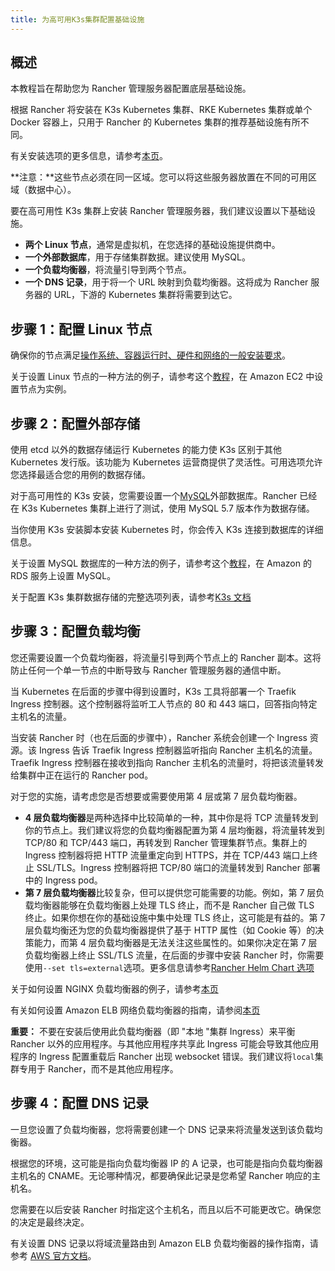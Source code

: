 ```yaml
---
title: 为高可用K3s集群配置基础设施
---
```


## 概述

本教程旨在帮助您为 Rancher 管理服务器配置底层基础设施。

根据 Rancher 将安装在 K3s Kubernetes 集群、RKE Kubernetes 集群或单个 Docker 容器上，只用于 Rancher 的 Kubernetes 集群的推荐基础设施有所不同。

有关安装选项的更多信息，请参考[本页](/docs/rancher2/installation_new/_index)。

**注意：**这些节点必须在同一区域。您可以将这些服务器放置在不同的可用区域（数据中心）。

要在高可用性 K3s 集群上安装 Rancher 管理服务器，我们建议设置以下基础设施。

- **两个 Linux 节点**，通常是虚拟机，在您选择的基础设施提供商中。
- **一个外部数据库**，用于存储集群数据。建议使用 MySQL。
- **一个负载均衡器**，将流量引导到两个节点。
- **一个 DNS 记录**，用于将一个 URL 映射到负载均衡器。这将成为 Rancher 服务器的 URL，下游的 Kubernetes 集群将需要到达它。

## 步骤 1：配置 Linux 节点

确保你的节点满足[操作系统、容器运行时、硬件和网络的一般安装要求](/docs/rancher2/installation_new/requirements/_index)。

关于设置 Linux 节点的一种方法的例子，请参考这个[教程](/docs/rancher2/installation_new/resources/k8s-tutorials/infrastructure-tutorials/ec2-node/_index)，在 Amazon EC2 中设置节点为实例。

## 步骤 2：配置外部存储

使用 etcd 以外的数据存储运行 Kubernetes 的能力使 K3s 区别于其他 Kubernetes 发行版。该功能为 Kubernetes 运营商提供了灵活性。可用选项允许您选择最适合您的用例的数据存储。

对于高可用性的 K3s 安装，您需要设置一个[MySQL](https://www.mysql.com/)外部数据库。Rancher 已经在 K3s Kubernetes 集群上进行了测试，使用 MySQL 5.7 版本作为数据存储。

当你使用 K3s 安装脚本安装 Kubernetes 时，你会传入 K3s 连接到数据库的详细信息。

关于设置 MySQL 数据库的一种方法的例子，请参考这个[教程](/docs/rancher2/installation_new/resources/k8s-tutorials/infrastructure-tutorials/rds/_index)，在 Amazon 的 RDS 服务上设置 MySQL。

关于配置 K3s 集群数据存储的完整选项列表，请参考[K3s 文档](/docs/k3s/installation/datastore/_index)

## 步骤 3：配置负载均衡

您还需要设置一个负载均衡器，将流量引导到两个节点上的 Rancher 副本。这将防止任何一个单一节点的中断导致与 Rancher 管理服务器的通信中断。

当 Kubernetes 在后面的步骤中得到设置时，K3s 工具将部署一个 Traefik Ingress 控制器。这个控制器将监听工人节点的 80 和 443 端口，回答指向特定主机名的流量。

当安装 Rancher 时（也在后面的步骤中），Rancher 系统会创建一个 Ingress 资源。该 Ingress 告诉 Traefik Ingress 控制器监听指向 Rancher 主机名的流量。Traefik Ingress 控制器在接收到指向 Rancher 主机名的流量时，将把该流量转发给集群中正在运行的 Rancher pod。

对于您的实施，请考虑您是否想要或需要使用第 4 层或第 7 层负载均衡器。

- **4 层负载均衡器**是两种选择中比较简单的一种，其中你是将 TCP 流量转发到你的节点上。我们建议将您的负载均衡器配置为第 4 层均衡器，将流量转发到 TCP/80 和 TCP/443 端口，再转发到 Rancher 管理集群节点。集群上的 Ingress 控制器将把 HTTP 流量重定向到 HTTPS，并在 TCP/443 端口上终止 SSL/TLS。Ingress 控制器将把 TCP/80 端口的流量转发到 Rancher 部署中的 Ingress pod。
- **第 7 层负载均衡器**比较复杂，但可以提供您可能需要的功能。例如，第 7 层负载均衡器能够在负载均衡器上处理 TLS 终止，而不是 Rancher 自己做 TLS 终止。如果你想在你的基础设施中集中处理 TLS 终止，这可能是有益的。第 7 层负载均衡还为您的负载均衡器提供了基于 HTTP 属性（如 Cookie 等）的决策能力，而第 4 层负载均衡器是无法关注这些属性的。如果你决定在第 7 层负载均衡器上终止 SSL/TLS 流量，在后面的步骤中安装 Rancher 时，你需要使用`--set tls=external`选项。更多信息请参考[Rancher Helm Chart 选项](/docs/rancher2/installation_new/resources/chart-options/_index)

关于如何设置 NGINX 负载均衡器的例子，请参考[本页](/docs/rancher2/installation_new/resources/k8s-tutorials/infrastructure-tutorials/nginx/_index)

有关如何设置 Amazon ELB 网络负载均衡器的指南，请参阅[本页](/docs/rancher2/installation_new/resources/k8s-tutorials/infrastructure-tutorials/nlb/_index)

**重要：**
不要在安装后使用此负载均衡器（即 "本地 "集群 Ingress）来平衡 Rancher 以外的应用程序。与其他应用程序共享此 Ingress 可能会导致其他应用程序的 Ingress 配置重载后 Rancher 出现 websocket 错误。我们建议将`local`集群专用于 Rancher，而不是其他应用程序。

## 步骤 4：配置 DNS 记录

一旦您设置了负载均衡器，您将需要创建一个 DNS 记录来将流量发送到该负载均衡器。

根据您的环境，这可能是指向负载均衡器 IP 的 A 记录，也可能是指向负载均衡器主机名的 CNAME。无论哪种情况，都要确保此记录是您希望 Rancher 响应的主机名。

您需要在以后安装 Rancher 时指定这个主机名，而且以后不可能更改它。确保您的决定是最终决定。

有关设置 DNS 记录以将域流量路由到 Amazon ELB 负载均衡器的操作指南，请参考 [AWS 官方文档](https://docs.aws.amazon.com/Route53/latest/DeveloperGuide/routing-to-elb-load-balancer)。
